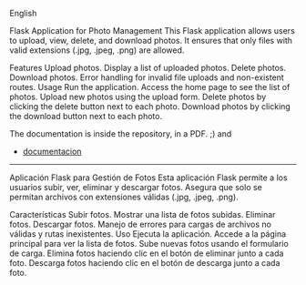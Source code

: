 English

Flask Application for Photo Management
This Flask application allows users to upload, view, delete, and download photos.
It ensures that only files with valid extensions (.jpg, .jpeg, .png) are allowed.

Features
Upload photos.
Display a list of uploaded photos.
Delete photos.
Download photos.
Error handling for invalid file uploads and non-existent routes.
Usage
Run the application.
Access the home page to see the list of photos.
Upload new photos using the upload form.
Delete photos by clicking the delete button next to each photo.
Download photos by clicking the download button next to each photo.

The documentation is inside the repository, in a PDF. ;) and
* [documentacion](https://www.canva.com/design/DAGAzb8M2ag/skWm-5wgaV8xs4XlyAvGwA/view?utm_content=DAGAzb8M2ag&utm_campaign=designshare&utm_medium=link&utm_source=editor)

----------------------------------------------------------------------------------------------------------------------------


Aplicación Flask para Gestión de Fotos
Esta aplicación Flask permite a los usuarios subir, ver, eliminar y descargar fotos.
Asegura que solo se permitan archivos con extensiones válidas (.jpg, .jpeg, .png).

Características
Subir fotos.
Mostrar una lista de fotos subidas.
Eliminar fotos.
Descargar fotos.
Manejo de errores para cargas de archivos no válidas y rutas inexistentes.
Uso
Ejecuta la aplicación.
Accede a la página principal para ver la lista de fotos.
Sube nuevas fotos usando el formulario de carga.
Elimina fotos haciendo clic en el botón de eliminar junto a cada foto.
Descarga fotos haciendo clic en el botón de descarga junto a cada foto.

